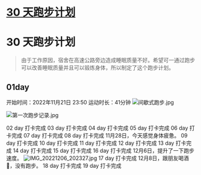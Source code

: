 # [30 天跑步计划](https://github.com/yyaf/yyaf-blog/issues/7)

# 30 天跑步计划

> 由于工作原因，宿舍在高速公路旁边造成睡眠质量不好。希望可一通过跑步可以改善睡眠质量并且可以锻炼身体，所以制定了这个跑步计划。

## 01day

开始时间：2022年11月21日 23:50
运动时长：41分钟
![间歇式跑步.jpg](https://user-images.githubusercontent.com/37788991/203140319-886f3043-d8d8-4bd4-913f-47f5946680e7.jpg)

![第一次跑步记录.jpg](https://user-images.githubusercontent.com/37788991/203140426-64ff6c88-3a87-4659-a304-69e7048611ac.jpg)

02 day 打卡完成
03 day 打卡完成
04 day 打卡完成
05 day 打卡完成
06 day 打卡完成
07 day 打卡完成
08 day 打卡完成
11月28日，今天感觉身体疲惫。
09 day 打卡完成
10 day 打卡完成
11 day 打卡完成
12 day 打卡完成
13 day 打卡完成
14 day 打卡完成
15 day 打卡完成
16 day 打卡完成
12月6日，提升了一下跑步速度。
![IMG_20221206_202327.jpg](https://user-images.githubusercontent.com/37788991/205948465-10be8163-7e21-4fe9-8b0c-e0861ccfde34.jpg)
17 day 打卡完成
12月8日，跟朋友喝酒🍺，没有跑步。
18 day 打卡完成
19 day 打卡完成